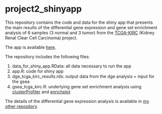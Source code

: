 # project2_shinyapp
This repository contains the code and data for the shiny app that presents the main results of the differential gene expression and gene set enrichment analysis of 6 samples (3 normal and 3 tumor) from the [TCGA-KIRC](https://portal.gdc.cancer.gov/projects/TCGA-KIRC) (Kidney Renal Clear Cell Carcinoma) project.

The app is available [here](https://katibioinf.shinyapps.io/DGE_and_GSEA_shiny_app/).

The repository includes the following files:

1. data_for_shiny_app.RData: all data necessary to run the app
2. app.R: code for shiny app
3. dge_tcga_kirc_results.rds: output data from the dge analysis = input for the gsea
4. gsea_tcga_kirc.R: underlying gene set enrichment analysis using [clusterProfiler](https://www.bioconductor.org/packages/release/bioc/html/clusterProfiler.html) and [enrichplot](https://www.bioconductor.org/packages/release/bioc/html/enrichplot.html)

The details of the differential gene expression analysis is available in [my other repository](https://github.com/KatiBioInf/project1_DESeq2).
